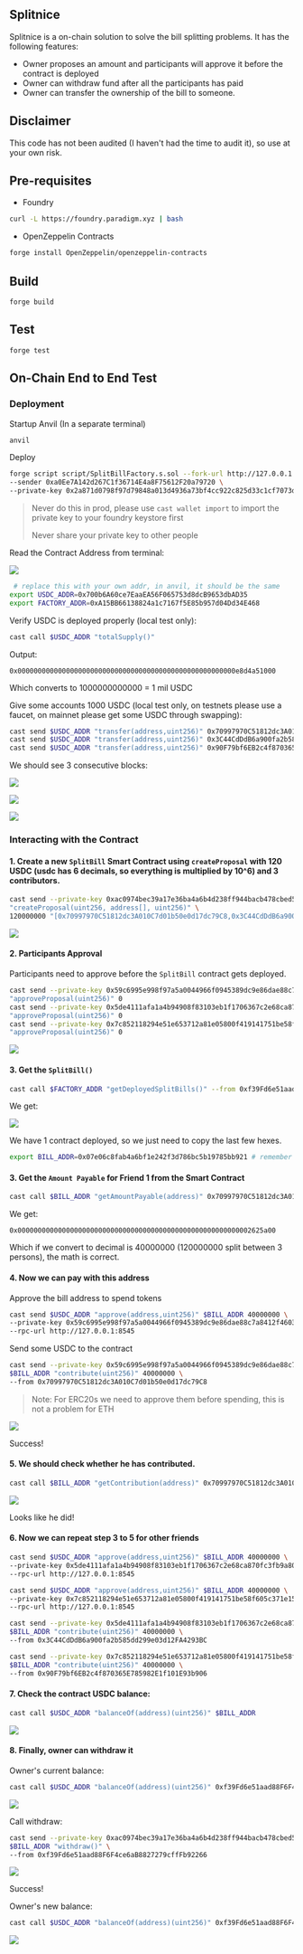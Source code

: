 ## Splitnice

Splitnice is a on-chain solution to solve the bill splitting problems. It has the following features:

- Owner proposes an amount and participants will approve it before the contract is deployed
- Owner can withdraw fund after all the participants has paid
- Owner can transfer the ownership of the bill to someone.

## Disclaimer

This code has not been audited (I haven't had the time to audit it), so use at your own risk.

## Pre-requisites

- Foundry
```sh
curl -L https://foundry.paradigm.xyz | bash
```

- OpenZeppelin Contracts

```sh
forge install OpenZeppelin/openzeppelin-contracts
```

## Build

```shell
forge build
```

## Test

```shell
forge test
```

## On-Chain End to End Test

### Deployment

Startup Anvil (In a separate terminal)

```sh
anvil
```

Deploy
```sh
forge script script/SplitBillFactory.s.sol --fork-url http://127.0.0.1:8545 --broadcast \
--sender 0xa0Ee7A142d267C1f36714E4a8F75612F20a79720 \
--private-key 0x2a871d0798f97d79848a013d4936a73bf4cc922c825d33c1cf7073dff6d409c6
```
> Never do this in prod, please use `cast wallet import` to import the private key to your foundry keystore first
>
> Never share your private key to other people

Read the Contract Address from terminal: 

![](./Assets/Screenshots/2024-11-10T18-10-59.png)

```sh
 # replace this with your own addr, in anvil, it should be the same
export USDC_ADDR=0x700b6A60ce7EaaEA56F065753d8dcB9653dbAD35
export FACTORY_ADDR=0xA15BB66138824a1c7167f5E85b957d04Dd34E468
```

Verify USDC is deployed properly (local test only):

```sh
cast call $USDC_ADDR "totalSupply()"
```
Output:
```
0x000000000000000000000000000000000000000000000000000000e8d4a51000
```
Which converts to 1000000000000 = 1 mil USDC

Give some accounts 1000 USDC (local test only, on testnets please use a faucet, on mainnet please get some USDC
through swapping):

```sh
cast send $USDC_ADDR "transfer(address,uint256)" 0x70997970C51812dc3A010C7d01b50e0d17dc79C8 1000000000 --private-key 0x2a871d0798f97d79848a013d4936a73bf4cc922c825d33c1cf7073dff6d409c6 --rpc-url http://127.0.0.1:8545
cast send $USDC_ADDR "transfer(address,uint256)" 0x3C44CdDdB6a900fa2b585dd299e03d12FA4293BC 1000000000 --private-key 0x2a871d0798f97d79848a013d4936a73bf4cc922c825d33c1cf7073dff6d409c6 --rpc-url http://127.0.0.1:8545
cast send $USDC_ADDR "transfer(address,uint256)" 0x90F79bf6EB2c4f870365E785982E1f101E93b906 1000000000 --private-key 0x2a871d0798f97d79848a013d4936a73bf4cc922c825d33c1cf7073dff6d409c6 --rpc-url http://127.0.0.1:8545
```

We should see 3 consecutive blocks:

![](./Assets/Screenshots/2024-11-10T20-29-13.png)

![](./Assets/Screenshots/2024-11-10T20-29-31.png)

![](./Assets/Screenshots/2024-11-10T20-29-49.png)

### Interacting with the Contract


#### 1. Create a new `SplitBill` Smart Contract using `createProposal` with 120 USDC (usdc has 6 decimals, so everything is multiplied by 10^6) and 3 contributors.

```sh
cast send --private-key 0xac0974bec39a17e36ba4a6b4d238ff944bacb478cbed5efcae784d7bf4f2ff80 $FACTORY_ADDR \
"createProposal(uint256, address[], uint256)" \
120000000 "[0x70997970C51812dc3A010C7d01b50e0d17dc79C8,0x3C44CdDdB6a900fa2b585dd299e03d12FA4293BC,0x90F79bf6EB2c4f870365E785982E1f101E93b906]" 3
```

![](./Assets/Screenshots/2024-11-12T19-50-02.png)

#### 2. Participants Approval

Participants need to approve before the `SplitBill` contract gets deployed.

```sh
cast send --private-key 0x59c6995e998f97a5a0044966f0945389dc9e86dae88c7a8412f4603b6b78690d $FACTORY_ADDR \
"approveProposal(uint256)" 0
cast send --private-key 0x5de4111afa1a4b94908f83103eb1f1706367c2e68ca870fc3fb9a804cdab365a $FACTORY_ADDR \
"approveProposal(uint256)" 0
cast send --private-key 0x7c852118294e51e653712a81e05800f419141751be58f605c371e15141b007a6 $FACTORY_ADDR \
"approveProposal(uint256)" 0
```

![](./Assets/Screenshots/2024-11-12T20-01-16.png)

#### 3. Get the `SplitBill()`

```sh
cast call $FACTORY_ADDR "getDeployedSplitBills()" --from 0xf39Fd6e51aad88F6F4ce6aB8827279cffFb92266
```
We get:

![](./Assets/Screenshots/2024-11-10T20-30-55.png)

We have 1 contract deployed, so we just need to copy the last few hexes.

```sh
export BILL_ADDR=0x07e06c8fab4a6bf1e242f3d786bc5b19785bb921 # remember the 0x
```

#### 3. Get the `Amount Payable` for Friend 1 from the Smart Contract

```sh
cast call $BILL_ADDR "getAmountPayable(address)" 0x70997970C51812dc3A010C7d01b50e0d17dc79C8
```

We get:

```
0x0000000000000000000000000000000000000000000000000000000002625a00
```

Which if we convert to decimal is 40000000 (120000000 split between 3 persons), the math is correct.

#### 4. Now we can pay with this address 

Approve the bill address to spend tokens
```sh
cast send $USDC_ADDR "approve(address,uint256)" $BILL_ADDR 40000000 \
--private-key 0x59c6995e998f97a5a0044966f0945389dc9e86dae88c7a8412f4603b6b78690d \
--rpc-url http://127.0.0.1:8545
```

Send some USDC to the contract
```sh
cast send --private-key 0x59c6995e998f97a5a0044966f0945389dc9e86dae88c7a8412f4603b6b78690d \
$BILL_ADDR "contribute(uint256)" 40000000 \
--from 0x70997970C51812dc3A010C7d01b50e0d17dc79C8
```
> Note: For ERC20s we need to approve them before spending, this is not a problem for ETH

![](./Assets/Screenshots/2024-11-10T20-39-13.png)

Success! 

#### 5. We should check whether he has contributed.

```sh
cast call $BILL_ADDR "getContribution(address)" 0x70997970C51812dc3A010C7d01b50e0d17dc79C8
```

![](./Assets/Screenshots/2024-11-10T20-39-55.png)

Looks like he did!

#### 6. Now we can repeat step 3 to 5 for other friends

```sh
cast send $USDC_ADDR "approve(address,uint256)" $BILL_ADDR 40000000 \
--private-key 0x5de4111afa1a4b94908f83103eb1f1706367c2e68ca870fc3fb9a804cdab365a \
--rpc-url http://127.0.0.1:8545

cast send $USDC_ADDR "approve(address,uint256)" $BILL_ADDR 40000000 \
--private-key 0x7c852118294e51e653712a81e05800f419141751be58f605c371e15141b007a6 \
--rpc-url http://127.0.0.1:8545

cast send --private-key 0x5de4111afa1a4b94908f83103eb1f1706367c2e68ca870fc3fb9a804cdab365a \
$BILL_ADDR "contribute(uint256)" 40000000 \
--from 0x3C44CdDdB6a900fa2b585dd299e03d12FA4293BC

cast send --private-key 0x7c852118294e51e653712a81e05800f419141751be58f605c371e15141b007a6 \
$BILL_ADDR "contribute(uint256)" 40000000 \
--from 0x90F79bf6EB2c4f870365E785982E1f101E93b906
```

#### 7. Check the contract USDC balance:

```sh
cast call $USDC_ADDR "balanceOf(address)(uint256)" $BILL_ADDR
```

![](./Assets/Screenshots/2024-11-10T20-40-38.png)

#### 8. Finally, owner can withdraw it

Owner's current balance:

```sh
cast call $USDC_ADDR "balanceOf(address)(uint256)" 0xf39Fd6e51aad88F6F4ce6aB8827279cffFb92266
```

![](./Assets/Screenshots/2024-11-10T20-41-12.png)

Call withdraw:

```sh
cast send --private-key 0xac0974bec39a17e36ba4a6b4d238ff944bacb478cbed5efcae784d7bf4f2ff80 \
$BILL_ADDR "withdraw()" \
--from 0xf39Fd6e51aad88F6F4ce6aB8827279cffFb92266
```

![](./Assets/Screenshots/2024-11-10T20-41-40.png)

Success!

Owner's new balance:

```sh
cast call $USDC_ADDR "balanceOf(address)(uint256)" 0xf39Fd6e51aad88F6F4ce6aB8827279cffFb92266
```

![](./Assets/Screenshots/2024-11-10T20-42-18.png)
